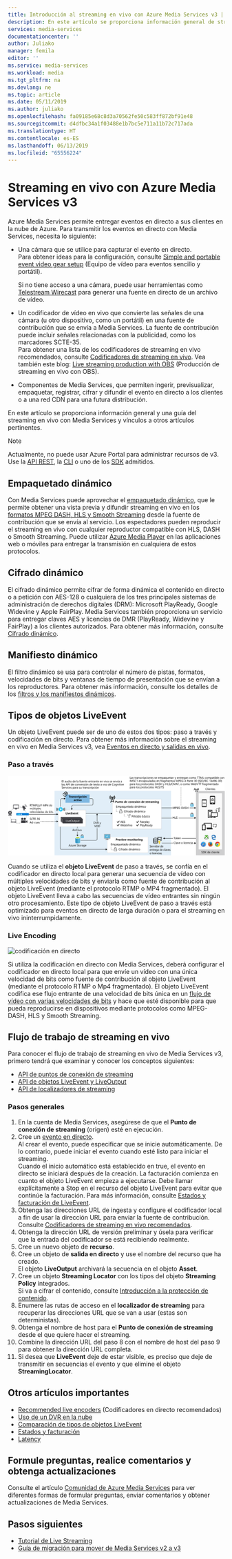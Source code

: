 ```yaml
---
title: Introducción al streaming en vivo con Azure Media Services v3 | Microsoft Docs
description: En este artículo se proporciona información general de streaming en vivo con Azure Media Services v3.
services: media-services
documentationcenter: ''
author: Juliako
manager: femila
editor: ''
ms.service: media-services
ms.workload: media
ms.tgt_pltfrm: na
ms.devlang: ne
ms.topic: article
ms.date: 05/11/2019
ms.author: juliako
ms.openlocfilehash: fa09185e68c8d3a70562fe50c583ff872bf91e48
ms.sourcegitcommit: d4dfbc34a1f03488e1b7bc5e711a11b72c717ada
ms.translationtype: HT
ms.contentlocale: es-ES
ms.lasthandoff: 06/13/2019
ms.locfileid: "65556224"
---
```

# <a name="live-streaming-with-azure-media-services-v3"></a>Streaming en vivo con Azure Media Services v3

Azure Media Services permite entregar eventos en directo a sus clientes en la nube de Azure. Para transmitir los eventos en directo con Media Services, necesita lo siguiente:  

- Una cámara que se utilice para capturar el evento en directo.<br/>Para obtener ideas para la configuración, consulte [Simple and portable event video gear setup]( https://link.medium.com/KNTtiN6IeT) (Equipo de vídeo para eventos sencillo y portátil).

    Si no tiene acceso a una cámara, puede usar herramientas como [Telestream Wirecast](https://www.telestream.net/wirecast/overview.htm) para generar una fuente en directo de un archivo de vídeo.
- Un codificador de vídeo en vivo que convierte las señales de una cámara (u otro dispositivo, como un portátil) en una fuente de contribución que se envía a Media Services. La fuente de contribución puede incluir señales relacionadas con la publicidad, como los marcadores SCTE-35.<br/>Para obtener una lista de los codificadores de streaming en vivo recomendados, consulte [Codificadores de streaming en vivo](recommended-on-premises-live-encoders.md). Vea también este blog: [Live streaming production with OBS](https://link.medium.com/ttuwHpaJeT) (Producción de streaming en vivo con OBS).
- Componentes de Media Services, que permiten ingerir, previsualizar, empaquetar, registrar, cifrar y difundir el evento en directo a los clientes o a una red CDN para una futura distribución.

En este artículo se proporciona información general y una guía del streaming en vivo con Media Services y vínculos a otros artículos pertinentes.

> [!NOTE]
> Actualmente, no puede usar Azure Portal para administrar recursos de v3. Use la [API REST](https://aka.ms/ams-v3-rest-ref), la [CLI](https://aka.ms/ams-v3-cli-ref) o uno de los [SDK](media-services-apis-overview.md#sdks) admitidos.

## <a name="dynamic-packaging"></a>Empaquetado dinámico

Con Media Services puede aprovechar el [empaquetado dinámico](dynamic-packaging-overview.md), que le permite obtener una vista previa y difundir streaming en vivo en los [formatos MPEG DASH, HLS y Smooth Streaming](https://en.wikipedia.org/wiki/Adaptive_bitrate_streaming) desde la fuente de contribución que se envía al servicio. Los espectadores pueden reproducir el streaming en vivo con cualquier reproductor compatible con HLS, DASH o Smooth Streaming. Puede utilizar [Azure Media Player](https://amp.azure.net/libs/amp/latest/docs/index.html) en las aplicaciones web o móviles para entregar la transmisión en cualquiera de estos protocolos.

## <a name="dynamic-encryption"></a>Cifrado dinámico

El cifrado dinámico permite cifrar de forma dinámica el contenido en directo o a petición con AES-128 o cualquiera de los tres principales sistemas de administración de derechos digitales (DRM): Microsoft PlayReady, Google Widevine y Apple FairPlay. Media Services también proporciona un servicio para entregar claves AES y licencias de DMR (PlayReady, Widevine y FairPlay) a los clientes autorizados. Para obtener más información, consulte [Cifrado dinámico](content-protection-overview.md).

## <a name="dynamic-manifest"></a>Manifiesto dinámico

El filtro dinámico se usa para controlar el número de pistas, formatos, velocidades de bits y ventanas de tiempo de presentación que se envían a los reproductores. Para obtener más información, consulte los detalles de los [filtros y los manifiestos dinámicos](filters-dynamic-manifest-overview.md).

## <a name="live-event-types"></a>Tipos de objetos LiveEvent

Un objeto LiveEvent puede ser de uno de estos dos tipos: paso a través y codificación en directo. Para obtener más información sobre el streaming en vivo en Media Services v3, vea [Eventos en directo y salidas en vivo](live-events-outputs-concept.md).

### <a name="pass-through"></a>Paso a través

![paso a través](./media/live-streaming/pass-through.svg)

Cuando se utiliza el **objeto LiveEvent** de paso a través, se confía en el codificador en directo local para generar una secuencia de vídeo con múltiples velocidades de bits y enviarla como fuente de contribución al objeto LiveEvent (mediante el protocolo RTMP o MP4 fragmentado). El objeto LiveEvent lleva a cabo las secuencias de vídeo entrantes sin ningún otro procesamiento. Este tipo de objeto LiveEvent de paso a través está optimizado para eventos en directo de larga duración o para el streaming en vivo ininterrumpidamente. 

### <a name="live-encoding"></a>Live Encoding  

![codificación en directo](./media/live-streaming/live-encoding.svg)

Si utiliza la codificación en directo con Media Services, deberá configurar el codificador en directo local para que envíe un vídeo con una única velocidad de bits como fuente de contribución al objeto LiveEvent (mediante el protocolo RTMP o Mp4 fragmentado). El objeto LiveEvent codifica ese flujo entrante de una velocidad de bits única en un [flujo de vídeo con varias velocidades de bits](https://en.wikipedia.org/wiki/Adaptive_bitrate_streaming) y hace que esté disponible para que pueda reproducirse en dispositivos mediante protocolos como MPEG-DASH, HLS y Smooth Streaming. 

## <a name="live-streaming-workflow"></a>Flujo de trabajo de streaming en vivo

Para conocer el flujo de trabajo de streaming en vivo de Media Services v3, primero tendrá que examinar y conocer los conceptos siguientes: 

- [API de puntos de conexión de streaming](streaming-endpoint-concept.md)
- [API de objetos LiveEvent y LiveOutput](live-events-outputs-concept.md)
- [API de localizadores de streaming](streaming-locators-concept.md)

### <a name="general-steps"></a>Pasos generales

1. En la cuenta de Media Services, asegúrese de que el **Punto de conexión de streaming** (origen) esté en ejecución. 
2. Cree un [evento en directo](live-events-outputs-concept.md). <br/>Al crear el evento, puede especificar que se inicie automáticamente. De lo contrario, puede iniciar el evento cuando esté listo para iniciar el streaming.<br/> Cuando el inicio automático está establecido en true, el evento en directo se iniciará después de la creación. La facturación comienza en cuanto el objeto LiveEvent empieza a ejecutarse. Debe llamar explícitamente a Stop en el recurso del objeto LiveEvent para evitar que continúe la facturación. Para más información, consulte [Estados y facturación de LiveEvent](live-event-states-billing.md).
3. Obtenga las direcciones URL de ingesta y configure el codificador local a fin de usar la dirección URL para enviar la fuente de contribución.<br/>Consulte [Codificadores de streaming en vivo recomendados](recommended-on-premises-live-encoders.md).
4. Obtenga la dirección URL de versión preliminar y úsela para verificar que la entrada del codificador se está recibiendo realmente.
5. Cree un nuevo objeto de **recurso**.
6. Cree un objeto de **salida en directo** y use el nombre del recurso que ha creado.<br/>El objeto **LiveOutput** archivará la secuencia en el objeto **Asset**.
7. Cree un objeto **Streaming Locator** con los tipos del objeto **Streaming Policy** integrados.<br/>Si va a cifrar el contenido, consulte [Introducción a la protección de contenido](content-protection-overview.md).
8. Enumere las rutas de acceso en el **localizador de streaming** para recuperar las direcciones URL que se van a usar (estas son deterministas).
9. Obtenga el nombre de host para el **Punto de conexión de streaming** desde el que quiere hacer el streaming.
10. Combine la dirección URL del paso 8 con el nombre de host del paso 9 para obtener la dirección URL completa.
11. Si desea que **LiveEvent** deje de estar visible, es preciso que deje de transmitir en secuencias el evento y que elimine el objeto **StreamingLocator**.

## <a name="other-important-articles"></a>Otros artículos importantes

- [Recommended live encoders](recommended-on-premises-live-encoders.md) (Codificadores en directo recomendados)
- [Uso de un DVR en la nube](live-event-cloud-dvr.md)
- [Comparación de tipos de objetos LiveEvent](live-event-types-comparison.md)
- [Estados y facturación](live-event-states-billing.md)
- [Latency](live-event-latency.md)

## <a name="ask-questions-give-feedback-get-updates"></a>Formule preguntas, realice comentarios y obtenga actualizaciones

Consulte el artículo [Comunidad de Azure Media Services](media-services-community.md) para ver diferentes formas de formular preguntas, enviar comentarios y obtener actualizaciones de Media Services.

## <a name="next-steps"></a>Pasos siguientes

* [Tutorial de Live Streaming](stream-live-tutorial-with-api.md)
* [Guía de migración para mover de Media Services v2 a v3](migrate-from-v2-to-v3.md)
